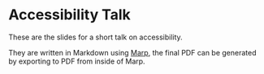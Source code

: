 # Accessibility Talk

These are the slides for a short talk on accessibility.

They are written in Markdown using [Marp](https://yhatt.github.io/marp/), the final PDF
can be generated by exporting to PDF from inside of Marp.

